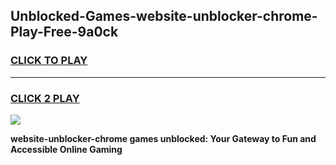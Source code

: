 
## Unblocked-Games-website-unblocker-chrome-Play-Free-9a0ck
<h3>
<a href="https://premium76.site?title=website-unblocker-chrome&ref=10A">CLICK TO PLAY</a></h3>
<hr>

<h3>
<a href="https://premium76.site?title=website-unblocker-chrome&ref=10A">CLICK 2 PLAY</a>
  
</h3>

<a href="https://premium76.site?title=website-unblocker-chrome&ref=10A"><img src="https://clearcache.store/games.png"></a>


**website-unblocker-chrome games unblocked: Your Gateway to Fun and Accessible Online Gaming**

